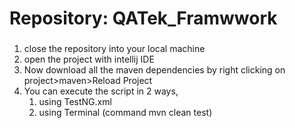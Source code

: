 # Repository: QATek_Framwwork

###
1. close the repository into your local machine
2. open the project with intellij IDE
3. Now download all the maven dependencies by right clicking on project>maven>Reload Project
4. You can execute the script in 2 ways, 
    1. using TestNG.xml 
    2. using Terminal (command mvn clean test)
    